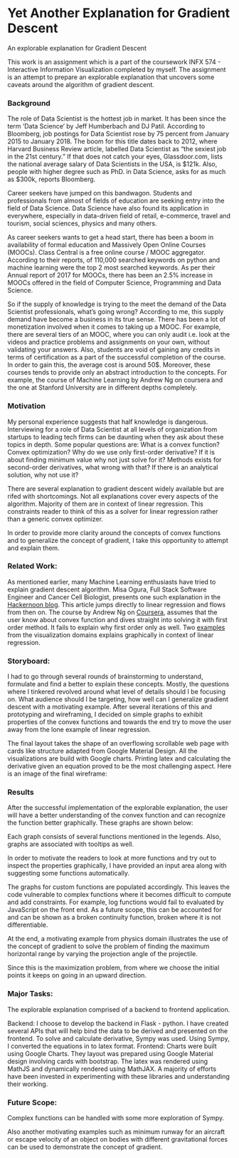 # Yet Another Explanation for Gradient Descent
An explorable explanation for Gradient Descent

This work is an assignment which is a part of the coursework INFX 574 - Interactive Information Visualization completed by myself. The assignment is an attempt to prepare an explorable explanation that uncovers some caveats around the algorithm of gradient descent. 

### Background

The role of Data Scientist is the hottest job in market. It has been since the term ‘Data Science’ by Jeff Humberbach and DJ Patil. According to Bloomberg, job postings for Data Scientist rose by 75 percent from January 2015 to January 2018. The boom for this title dates back to 2012, where Harvard Business Review article, labelled Data Scientist as “the sexiest job in the 21st century.” If that does not catch your eyes, Glassdoor.com, lists the national average salary of Data Scientists in the USA, is $121k. Also, people with higher degree such as PhD. in Data Science, asks for as much as $300k, reports Bloomberg. 

Career seekers have jumped on this bandwagon. Students and professionals from almost of fields of education are seeking entry into the field of Data Science. Data Science have also found its application in everywhere, especially in data-driven field of retail, e-commerce, travel and tourism, social sciences, physics and many others.

As career seekers wants to get a head start, there has been a boom in availability of formal education and Massively Open Online Courses (MOOCs). Class Central is a free online course / MOOC aggregator. According to their reports, of 110,000 searched keywords on python and machine learning were the top 2 most searched keywords. As per their Annual report of 2017 for MOOCs, there has been an 2.5% increase in MOOCs offered in the field of Computer Science, Programming and Data Science. 

So if the supply of knowledge is trying to the meet the demand of the Data Scientist professionals, what’s going wrong? According to me, this supply demand have become a business in its true sense. There has been a lot of monetization involved when it comes to taking up a MOOC. For example, there are several tiers of an MOOC, where you can only audit i.e. look at the videos and practice problems and assignments on your own, without validating your answers. Also, students are void of gaining any credits in terms of certification as  a part of the successful completion of the course. In order to gain this, the average cost is around 50$. Moreover, these courses tends to provide only an abstract introduction to the concepts. For example, the course of Machine Learning by Andrew Ng on coursera and the one at Stanford University are in different depths completely. 

### Motivation

My personal experience suggests that half knowledge is dangerous. Interviewing for a role of Data Scientist at all levels of organization from startups to leading tech firms can be daunting when they ask about these topics in depth. Some popular questions are:
What is a convex function? Convex optimization?
Why do we use only first-order derivative?
If it is about finding minimum value why not just solve for it?
Methods exists for second-order derivatives, what wrong with that?
If there is an analytical solution, why not use it?

There are several explanation to gradient descent widely available but are rifed with shortcomings. Not all explanations cover every aspects of the algorithm. Majority of them are in context of linear regression. This constraints reader to think of this as a solver for linear regression rather than a generic convex optimizer.

In order to provide more clarity around the concepts of convex functions and to generalize the concept of gradient, I take this opportunity to attempt and explain them.

### Related Work:

As mentioned earlier, many Machine Learning enthusiasts have tried to explain gradient descent algorithm. Misa Ogura, Full Stack Software Engineer and Cancer Cell Biologist, presents one such explanation in the [Hackernoon blog](https://hackernoon.com/machine-learning-bit-by-bit-multivariate-gradient-descent-e198fdd0df85). This article jumps directly to linear regression and flows from then on. The course by Andrew Ng on [Coursera]( https://www.coursera.org/learn/machine-learning), assumes that the user know about convex function and dives straight into solving it with first order method. It fails to explain why first order only as well. Two [examples](https://bl.ocks.org/bricedev/1bd45a5f6d727499ee46) from the visualization domains explains graphically in context of linear regression.

### Storyboard:

I had to go through several rounds of brainstorming to understand, formulate and find a better to explain these concepts. Mostly, the questions where I tinkered revolved around what level of details should I be focusing on. What audience should I be targeting, how well can I generalize gradient descent with a motivating example. After several iterations of this and prototyping and wireframing, I decided on simple graphs to exhibit properties of the convex functions and towards the end try to move the user away from the lone example of linear regression. 

The final layout takes the shape of an overflowing scrollable web page with cards like structure adapted from Google Material Design. All the visualizations are build with Google charts. Printing latex and calculating the derivative given an equation proved to be the most challenging aspect. Here is an image of the final wireframe:




### Results

After the successful implementation of the explorable explanation, the user will have a better understanding of the convex function and can recognize the function better graphically. These graphs are shown below:


Each graph consists of several functions mentioned in the legends. Also, graphs are associated with tooltips as well. 

In order to motivate the readers to look at more functions and try out to inspect the properties graphically, I have provided an input area along with suggesting some functions automatically.

The graphs for custom functions are populated accordingly. This leaves the code vulnerable to complex functions where it becomes difficult to compute and add constraints. For example, log functions would fail to evaluated by JavaScript on the front end. As a future scope, this can be accounted for and can be shown as a broken continuity function, broken where it is not differentiable.

At the end, a motivating example from physics domain illustrates the use of the concept of gradient to solve the problem of finding the maximum horizontal range by varying the projection angle of the projectile.


Since this is the maximization problem, from where we choose the initial points it keeps on going in an upward direction.

### Major Tasks:

The explorable explanation comprised of a backend to frontend application.

Backend: I choose to develop the backend in Flask - python. I have created several APIs that will help bind the data to be derived and presented on the frontend. To solve and calculate derivative, Sympy was used. Using Sympy, I converted the equations in to latex format.
Frontend: Charts were built using Google Charts. They layout was prepared using Google Material design involving cards with bootstrap. The latex was rendered using MathJS and dynamically rendered using MathJAX. A majority of efforts have been invested in experimenting with these libraries and understanding their working.

### Future Scope:

Complex functions can be handled with some more exploration of Sympy. 

Also another motivating examples such as minimum runway for an aircraft or escape velocity of an object on bodies with different gravitational forces can be used to demonstrate the concept of gradient.
